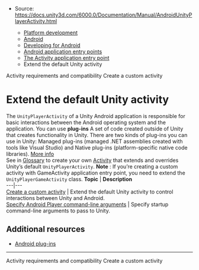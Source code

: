 * Source: https://docs.unity3d.com/6000.0/Documentation/Manual/AndroidUnityPlayerActivity.html

  * [Platform development ](https://docs.unity3d.com/6000.0/Documentation/Manual/PlatformSpecific.html)
  * [Android](https://docs.unity3d.com/6000.0/Documentation/Manual/android.html)
  * [Developing for Android](https://docs.unity3d.com/6000.0/Documentation/Manual/android-developing.html)
  * [Android application entry points](https://docs.unity3d.com/6000.0/Documentation/Manual/android-application-entries.html)
  * [The Activity application entry point](https://docs.unity3d.com/6000.0/Documentation/Manual/android-application-entries-activity.html)
  * Extend the default Unity activity


[](https://docs.unity3d.com/6000.0/Documentation/Manual/android-application-entries-activity-requirements.html)
Activity requirements and compatibility
[](https://docs.unity3d.com/6000.0/Documentation/Manual/android-custom-activity.html)
Create a custom activity
# Extend the default Unity activity
The `UnityPlayerActivity` of a Unity Android application is responsible for basic interactions between the Android operating system and the application. You can use **plug-ins** A set of code created outside of Unity that creates functionality in Unity. There are two kinds of plug-ins you can use in Unity: Managed plug-ins (managed .NET assemblies created with tools like Visual Studio) and Native plug-ins (platform-specific native code libraries). [More info](https://docs.unity3d.com/6000.0/Documentation/Manual/plug-ins.html)  
See in [Glossary](https://docs.unity3d.com/6000.0/Documentation/Manual/Glossary.html#Plug-in) to create your own [Activity](https://developer.android.com/reference/android/app/Activity.html) that extends and overrides Unity’s default `UnityPlayerActivity`.
**Note** : If you’re creating a custom activity with GameActivity application entry point, you need to extend the `UnityPlayerGameActivity` class.
**Topic** | **Description**  
---|---  
[Create a custom activity](https://docs.unity3d.com/6000.0/Documentation/Manual/android-custom-activity.html) | Extend the default Unity activity to control interactions between Unity and Android.  
[Specify Android Player command-line arguments](https://docs.unity3d.com/6000.0/Documentation/Manual/android-custom-activity-command-line.html) | Specify startup command-line arguments to pass to Unity.  
## Additional resources
  * [Android plug-ins](https://docs.unity3d.com/6000.0/Documentation/Manual/PluginsForAndroid.html)


* * *
[](https://docs.unity3d.com/6000.0/Documentation/Manual/android-application-entries-activity-requirements.html)
Activity requirements and compatibility
[](https://docs.unity3d.com/6000.0/Documentation/Manual/android-custom-activity.html)
Create a custom activity
